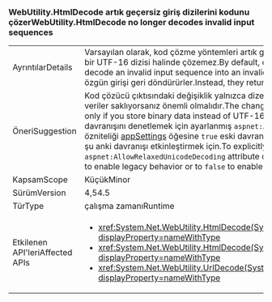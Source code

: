 ### <a name="webutilityhtmldecode-no-longer-decodes-invalid-input-sequences"></a><span data-ttu-id="65c93-101">WebUtility.HtmlDecode artık geçersiz giriş dizilerini kodunu çözer</span><span class="sxs-lookup"><span data-stu-id="65c93-101">WebUtility.HtmlDecode no longer decodes invalid input sequences</span></span>

|   |   |
|---|---|
|<span data-ttu-id="65c93-102">Ayrıntılar</span><span class="sxs-lookup"><span data-stu-id="65c93-102">Details</span></span>|<span data-ttu-id="65c93-103">Varsayılan olarak, kod çözme yöntemleri artık geçersiz bir girdi dizisini geçersiz bir UTF-16 dizisi halinde çözemez.</span><span class="sxs-lookup"><span data-stu-id="65c93-103">By default, decoding methods no longer decode an invalid input sequence into an invalid UTF-16 string.</span></span> <span data-ttu-id="65c93-104">Bunun yerine, özgün girişi geri döndürürler.</span><span class="sxs-lookup"><span data-stu-id="65c93-104">Instead, they return the original input.</span></span>|
|<span data-ttu-id="65c93-105">Öneri</span><span class="sxs-lookup"><span data-stu-id="65c93-105">Suggestion</span></span>|<span data-ttu-id="65c93-106">Kod çözücü çıktısındaki değişiklik yalnızca dizelerde UTF-16 verileri yerine ikili veriler saklıyorsanız önemli olmalıdır.</span><span class="sxs-lookup"><span data-stu-id="65c93-106">The change in decoder output should matter only if you store binary data instead of UTF-16 data in strings.</span></span> <span data-ttu-id="65c93-107">Açıkça bu davranışını denetlemek için ayarlanmış <code>aspnet:AllowRelaxedUnicodeDecoding</code> özniteliği [appSettings](~/docs/framework/configure-apps/file-schema/appsettings/index.md) öğesine <code>true</code> eski davranışını etkinleştirmek için veya <code>false</code> şu anki davranışı etkinleştirmek için.</span><span class="sxs-lookup"><span data-stu-id="65c93-107">To explicitly control this behavior, set the <code>aspnet:AllowRelaxedUnicodeDecoding</code> attribute of the [appSettings](~/docs/framework/configure-apps/file-schema/appsettings/index.md) element to <code>true</code> to enable legacy behavior or to <code>false</code> to enable the current behavior.</span></span>|
|<span data-ttu-id="65c93-108">Kapsam</span><span class="sxs-lookup"><span data-stu-id="65c93-108">Scope</span></span>|<span data-ttu-id="65c93-109">Küçük</span><span class="sxs-lookup"><span data-stu-id="65c93-109">Minor</span></span>|
|<span data-ttu-id="65c93-110">Sürüm</span><span class="sxs-lookup"><span data-stu-id="65c93-110">Version</span></span>|<span data-ttu-id="65c93-111">4,5</span><span class="sxs-lookup"><span data-stu-id="65c93-111">4.5</span></span>|
|<span data-ttu-id="65c93-112">Tür</span><span class="sxs-lookup"><span data-stu-id="65c93-112">Type</span></span>|<span data-ttu-id="65c93-113">çalışma zamanı</span><span class="sxs-lookup"><span data-stu-id="65c93-113">Runtime</span></span>|
|<span data-ttu-id="65c93-114">Etkilenen API'leri</span><span class="sxs-lookup"><span data-stu-id="65c93-114">Affected APIs</span></span>|<ul><li><xref:System.Net.WebUtility.HtmlDecode(System.String)?displayProperty=nameWithType></li><li><xref:System.Net.WebUtility.HtmlDecode(System.String,System.IO.TextWriter)?displayProperty=nameWithType></li><li><xref:System.Net.WebUtility.UrlDecode(System.String)?displayProperty=nameWithType></li></ul>|

